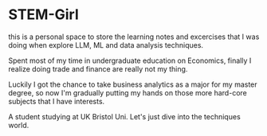 # STEM-Girl
this is a personal space to store the learning notes and excercises that I was doing when explore LLM, ML and data analysis techniques.

Spent most of my time in undergraduate education on Economics, finally I realize doing trade and finance are really not my thing.     

Luckily I got the chance to take business analytics as a major for my master degree, so now I'm gradually putting my hands on those more hard-core subjects that I have interests. 

A student studying at UK Bristol Uni. Let's just dive into the techniques world.
